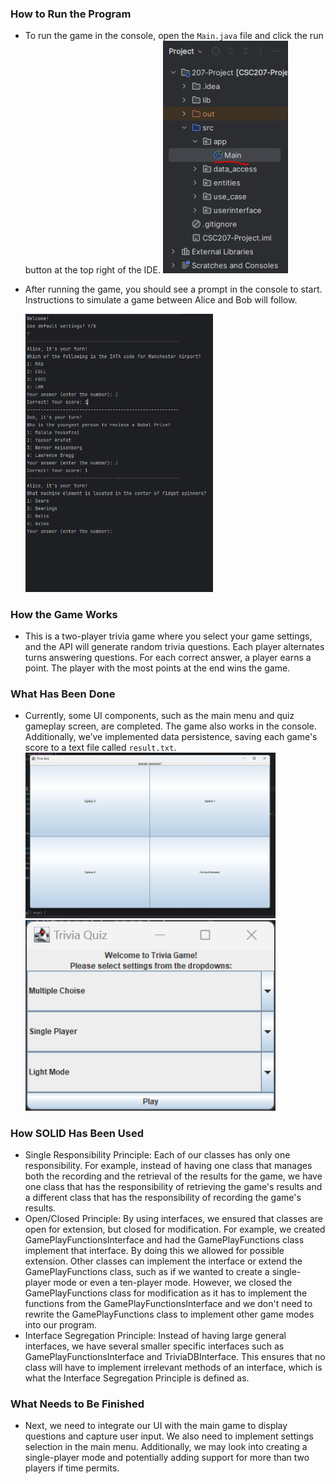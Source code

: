 ### How to Run the Program
- To run the game in the console, open the `Main.java` file and click the run button at the top right of the IDE.
  <img src="images/image1.PNG" alt="Image" width="200"/>
- After running the game, you should see a prompt in the console to start. Instructions to simulate a game between Alice and Bob will follow.
  
  <img src="images/image2.PNG" alt="Image" width="300"/>

### How the Game Works
- This is a two-player trivia game where you select your game settings, and the API will generate random trivia questions. Each player alternates turns answering questions. For each correct answer, a player earns a point. The player with the most points at the end wins the game.

### What Has Been Done
- Currently, some UI components, such as the main menu and quiz gameplay screen, are completed. The game also works in the console. Additionally, we’ve implemented data persistence, saving each game's score to a text file called `result.txt`.
  <img src="images/image3.png" alt="Image" width="400"/>
  <img src="images/image4.png" alt="Image" width="400"/>

### How SOLID Has Been Used
- Single Responsibility Principle: Each of our classes has only one responsibility. For example, instead of having one class that manages both the recording and the retrieval of the results for the game, we have one class that has the responsibility of retrieving the game's results and a different class that has the responsibility of recording the game's results.
- Open/Closed Principle: By using interfaces, we ensured that classes are open for extension, but closed for modification. For example, we created GamePlayFunctionsInterface and had the GamePlayFunctions class implement that interface. By doing this we allowed for possible extension. Other classes can implement the interface or extend the GamePlayFunctions class, such as if we wanted to create a single-player mode or even a ten-player mode. However, we closed the GamePlayFunctions class for modification as it has to implement the functions from the GamePlayFunctionsInterface and we don't need to rewrite the GamePlayFunctions class to implement other game modes into our program.  
- Interface Segregation Principle: Instead of having large general interfaces, we have several smaller specific interfaces such as GamePlayFunctionsInterface and TriviaDBInterface. This ensures that no class will have to implement irrelevant methods of an interface, which is what the Interface Segregation Principle is defined as. 
### What Needs to Be Finished
- Next, we need to integrate our UI with the main game to display questions and capture user input. We also need to implement settings selection in the main menu. Additionally, we may look into creating a single-player mode and potentially adding support for more than two players if time permits.
